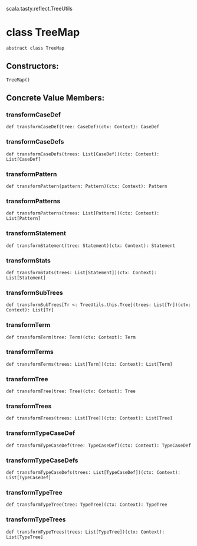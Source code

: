 scala.tasty.reflect.TreeUtils
# class TreeMap

<pre><code class="language-scala" >abstract class TreeMap</pre></code>
## Constructors:
<pre><code class="language-scala" >TreeMap()</pre></code>

## Concrete Value Members:
### transformCaseDef
<pre><code class="language-scala" >def transformCaseDef(tree: CaseDef)(ctx: Context): CaseDef</pre></code>

### transformCaseDefs
<pre><code class="language-scala" >def transformCaseDefs(trees: List[CaseDef])(ctx: Context): List[CaseDef]</pre></code>

### transformPattern
<pre><code class="language-scala" >def transformPattern(pattern: Pattern)(ctx: Context): Pattern</pre></code>

### transformPatterns
<pre><code class="language-scala" >def transformPatterns(trees: List[Pattern])(ctx: Context): List[Pattern]</pre></code>

### transformStatement
<pre><code class="language-scala" >def transformStatement(tree: Statement)(ctx: Context): Statement</pre></code>

### transformStats
<pre><code class="language-scala" >def transformStats(trees: List[Statement])(ctx: Context): List[Statement]</pre></code>

### transformSubTrees
<pre><code class="language-scala" >def transformSubTrees[Tr <: TreeUtils.this.Tree](trees: List[Tr])(ctx: Context): List[Tr]</pre></code>

### transformTerm
<pre><code class="language-scala" >def transformTerm(tree: Term)(ctx: Context): Term</pre></code>

### transformTerms
<pre><code class="language-scala" >def transformTerms(trees: List[Term])(ctx: Context): List[Term]</pre></code>

### transformTree
<pre><code class="language-scala" >def transformTree(tree: Tree)(ctx: Context): Tree</pre></code>

### transformTrees
<pre><code class="language-scala" >def transformTrees(trees: List[Tree])(ctx: Context): List[Tree]</pre></code>

### transformTypeCaseDef
<pre><code class="language-scala" >def transformTypeCaseDef(tree: TypeCaseDef)(ctx: Context): TypeCaseDef</pre></code>

### transformTypeCaseDefs
<pre><code class="language-scala" >def transformTypeCaseDefs(trees: List[TypeCaseDef])(ctx: Context): List[TypeCaseDef]</pre></code>

### transformTypeTree
<pre><code class="language-scala" >def transformTypeTree(tree: TypeTree)(ctx: Context): TypeTree</pre></code>

### transformTypeTrees
<pre><code class="language-scala" >def transformTypeTrees(trees: List[TypeTree])(ctx: Context): List[TypeTree]</pre></code>

